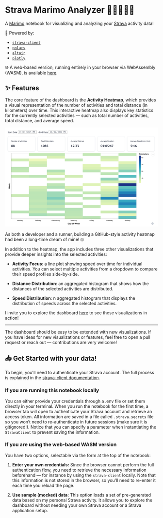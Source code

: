 # Strava Marimo Analyzer 🏃‍♀️‍➡️​🏃‍➡️

A [Marimo](https://docs.marimo.io/) notebook for visualizing and analyzing your [Strava](https://strava.com/) activity data!

🚀 Powered by:
- [`strava-client`](https://github.com/GiovanniGiacometti/strava-client)
- [`polars`](https://pola.rs/)
- [`altair`](https://altair-viz.github.io/index.html)
- [`plotly`](https://plotly.com/)

🌐 A web-based version, running entirely in your browser via WebAssembly (WASM), is available [here](https://giovannigiacometti.it/strava-marimo-analyzer/).

## ✨ Features

The core feature of the dashboard is the **Activity Heatmap**, which provides a visual representation of the number of activities and total distance (in kilometers) over time. This interactive heatmap also displays key statistics for the currently selected activities — such as total number of activities, total distance, and average speed.

![heatmap](images/heatmap.png)

As both a developer and a runner, building a GitHub-style activity heatmap had been a long-time dream of mine! 🤓

In addition to the heatmap, the app includes three other visualizations that provide deeper insights into the selected activities:

- **Activity Focus**: a line plot showing speed over time for individual activities. You can select multiple activities from a dropdown to compare their speed profiles side-by-side.

- **Distance Distribution**: an aggregated histogram that shows how the distances of the selected activities are distributed.

- **Speed Distribution**: n aggregated histogram that displays the distribution of speeds across the selected activities.

I invite you to explore the dashboard [here](https://giovannigiacometti.it/strava-marimo-analyzer/) to see these visualizations in action!

---

The dashboard should be easy to be extended with new visualizations. If you have ideas for new visualizations or features, feel free to open a pull request or reach out — contributions are very welcome!


## 📥 Get Started with your data!

To begin, you'll need to authenticate your Strava account. The full process is explained in the [strava-client documentation](https://github.com/GiovanniGiacometti/strava-client?tab=readme-ov-file#authentication).


### If you are running this notebook locally

You can either provide your credentials through a .env file or set them directly in your terminal. When you run the notebook for the first time, a browser tab will open to authenticate your Strava account and retrieve an access token. All information are saved in a file called `.strava.secrets` file so you won’t need to re-authenticate in future sessions (make sure it is gitignored!). Notice that you can specify a parameter when instantiating the `StravaClient` to prevent saving the information.

### If you are using the web-based WASM version

You have two options, selectable via the form at the top of the notebook:

1) **Enter your own credentials:**
Since the browser cannot perform the full authentication flow, you need to retrieve the necessary information beforehand — for instance by using the `strava-client` locally. Note that this information is not stored in the browser, so you'll need to re-enter it each time you reload the page.

2) **Use sample (mocked) data:**
This option loads a set of pre-generated data based on my personal Strava activity. It allows you to explore the dashboard without needing your own Strava account or a Strava application setup.
